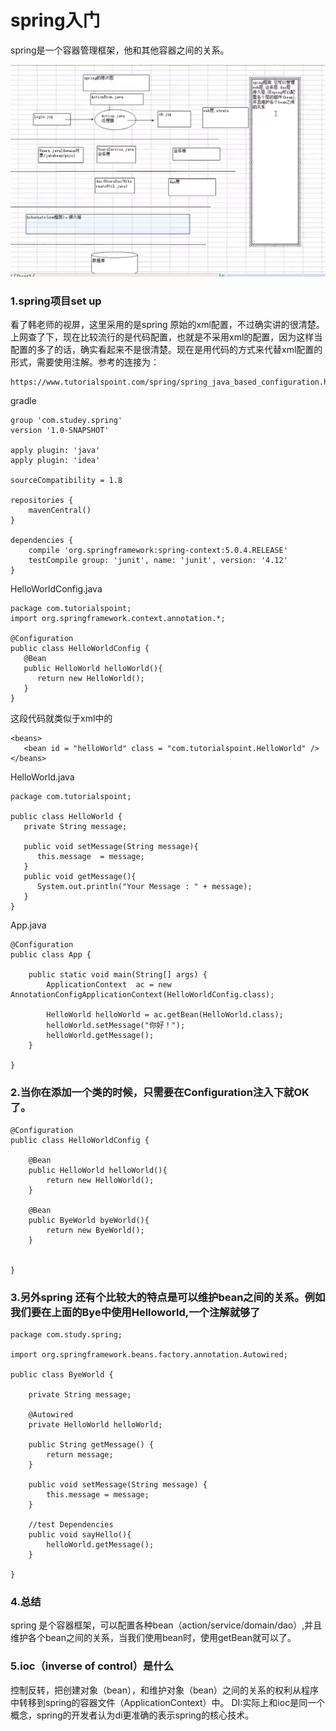 # spring入门
spring是一个容器管理框架，他和其他容器之间的关系。

![Alt text](../img/clipboard_20180308_204634.png "Optional title")

### 1.spring项目set up
看了韩老师的视屏，这里采用的是spring 原始的xml配置，不过确实讲的很清楚。上网查了下，现在比较流行的是代码配置，也就是不采用xml的配置，因为这样当配置的多了的话，确实看起来不是很清楚。现在是用代码的方式来代替xml配置的形式，需要使用注解。参考的连接为：
```
https://www.tutorialspoint.com/spring/spring_java_based_configuration.htm
```

gradle
```
group 'com.studey.spring'
version '1.0-SNAPSHOT'

apply plugin: 'java'
apply plugin: 'idea'

sourceCompatibility = 1.8

repositories {
    mavenCentral()
}

dependencies {
    compile 'org.springframework:spring-context:5.0.4.RELEASE'
    testCompile group: 'junit', name: 'junit', version: '4.12'
}

```

HelloWorldConfig.java

```
package com.tutorialspoint;
import org.springframework.context.annotation.*;

@Configuration
public class HelloWorldConfig {
   @Bean
   public HelloWorld helloWorld(){
      return new HelloWorld();
   }
}
```
这段代码就类似于xml中的
```
<beans>
   <bean id = "helloWorld" class = "com.tutorialspoint.HelloWorld" />
</beans>
```

HelloWorld.java

```
package com.tutorialspoint;

public class HelloWorld {
   private String message;

   public void setMessage(String message){
      this.message  = message;
   }
   public void getMessage(){
      System.out.println("Your Message : " + message);
   }
}
```
App.java
```
@Configuration
public class App {

    public static void main(String[] args) {
        ApplicationContext  ac = new AnnotationConfigApplicationContext(HelloWorldConfig.class);

        HelloWorld helloWorld = ac.getBean(HelloWorld.class);
        helloWorld.setMessage("你好！");
        helloWorld.getMessage();
    }

}
```

### 2.当你在添加一个类的时候，只需要在Configuration注入下就OK了。

```
@Configuration
public class HelloWorldConfig {

    @Bean
    public HelloWorld helloWorld(){
        return new HelloWorld();
    }

    @Bean
    public ByeWorld byeWorld(){
        return new ByeWorld();
    }


}
```

### 3.另外spring 还有个比较大的特点是可以维护bean之间的关系。例如我们要在上面的Bye中使用Helloworld,一个注解就够了
```
package com.study.spring;

import org.springframework.beans.factory.annotation.Autowired;

public class ByeWorld {

    private String message;

    @Autowired
    private HelloWorld helloWorld;

    public String getMessage() {
        return message;
    }

    public void setMessage(String message) {
        this.message = message;
    }

    //test Dependencies
    public void sayHello(){
        helloWorld.getMessage();
    }

}

```

### 4.总结
spring 是个容器框架，可以配置各种bean（action/service/domain/dao）,并且维护各个bean之间的关系，当我们使用bean时，使用getBean就可以了。

### 5.ioc（inverse of control）是什么

控制反转，把创建对象（bean），和维护对象（bean）之间的关系的权利从程序中转移到spring的容器文件（ApplicationContext）中。
DI:实际上和ioc是同一个概念，spring的开发者认为di更准确的表示spring的核心技术。
